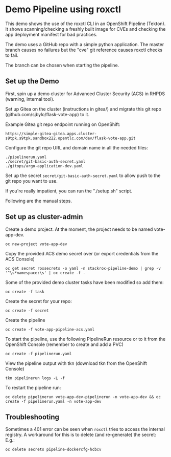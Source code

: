 # Demo Pipeline using roxctl 

This demo shows the use of the roxctl CLI in an OpenShift Pipeline (Tekton).  It shows scanning/checking a freshly built 
image for CVEs and checking the app deployment manifest for bad practices. 

The demo uses a GitHub repo with a simple python application.
The master branch causes no failures but the "cve" git reference causes roxctl checks to fail.

The branch can be chosen when starting the pipeline.


## Set up the Demo

First, spin up a demo cluster for Advanced Cluster Security (ACS) in RHPDS (warning, internal tool).

Set up Gitea on the cluster (instructions in gitea/) and migrate this git repo (github.com/sjbylo/flask-vote-app) to it. 

Example Gitea git repo endpoint running on OpenShift:

```
https://simple-gitea-gitea.apps.cluster-s9tpk.s9tpk.sandbox222.opentlc.com/dev/flask-vote-app.git
```

Configure the git repo URL and domain name in all the needed files:

```
./pipelinerun.yaml
./secret/git-basic-auth-secret.yaml
./gitops/argo-application-dev.yaml
```

Set up the secret `secret/git-basic-auth-secret.yaml` to allow push to the git repo you want to use. 

If you're really impatient, you can run the "./setup.sh" script.

Following are the manual steps.

## Set up as cluster-admin 

Create a demo project.  At the moment, the project needs to be named vote-app-dev.

```
oc new-project vote-app-dev
```

Copy the provided ACS demo secret over (or export credentials from the ACS Console) 

```
oc get secret roxsecrets -o yaml -n stackrox-pipeline-demo | grep -v '^\s*namespace:\s' | oc create -f -
```

Some of the provided demo cluster tasks have been modified so add them:

```
oc create -f task
```

Create the secret for your repo:

```
oc create -f secret
```

Create the pipeline

```
oc create -f vote-app-pipeline-acs.yaml
```

To start the pipeline, use the following PipelineRun resource or to it from the OpenShift Console (remember to create and add a PVC) 

```
oc create -f pipelinerun.yaml
```

View the pipeline output with tkn (download tkn from the OpenShift Console)

```
tkn pipelinerun logs -L -f
```

To restart the pipeline run:

```
oc delete pipelinerun vote-app-dev-pipelinerun -n vote-app-dev && oc create -f pipelinerun.yaml -n vote-app-dev
```


## Troubleshooting

Sometimes a 401 error can be seen when `roxctl` tries to access the internal registry.  A workaround for this is to delete (and re-generate) the secret:
E.g.:
```
oc delete secrets pipeline-dockercfg-hcbcv
```


